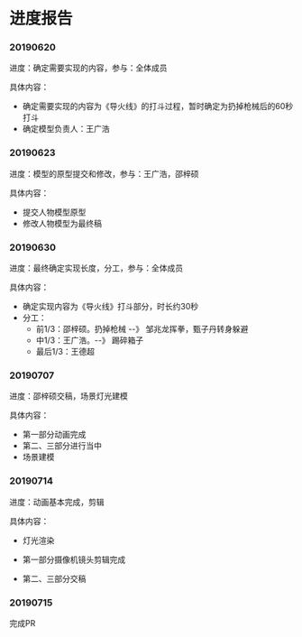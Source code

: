 # 进度报告

### 20190620

进度：确定需要实现的内容，参与：全体成员

具体内容：

- 确定需要实现的内容为《导火线》的打斗过程，暂时确定为扔掉枪械后的60秒打斗
- 确定模型负责人：王广浩

### 20190623

进度：模型的原型提交和修改，参与：王广浩，邵梓硕

具体内容：

- 提交人物模型原型
- 修改人物模型为最终稿

### 20190630

进度：最终确定实现长度，分工，参与：全体成员

具体内容：

- 确定实现内容为《导火线》打斗部分，时长约30秒
- 分工：
  - 前1/3：邵梓硕。扔掉枪械 --》 邹兆龙挥拳，甄子丹转身躲避
  - 中1/3：王广浩。--》 踢碎箱子
  - 最后1/3：王德超

### 20190707

进度：邵梓硕交稿，场景灯光建模

具体内容：

- 第一部分动画完成
- 第二、三部分进行当中
- 场景建模

### 20190714

进度：动画基本完成，剪辑

具体内容：

- 灯光渲染

- 第一部分摄像机镜头剪辑完成
- 第二、三部分交稿

### 20190715

完成PR